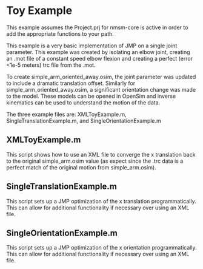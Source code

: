 # Toy Example

This example assumes the Project.prj for nmsm-core is active in order to add the appropriate functions to your path.

This example is a very basic implementation of JMP on a single joint parameter. This example was created by isolating an elbow joint, creating an .mot file of a constant speed elbow flexion and creating a perfect (error <1e-5 meters) trc file from the .mot.

To create simple_arm_oriented_away.osim, the joint parameter was updated to include a dramatic translation offset. Similarly for simple_arm_oriented_away.osim, a significant orientation change was made to the model. These models can be opened in OpenSim and inverse kinematics can be used to understand the motion of the data.

The three example files are: XMLToyExample.m, SingleTranslationExample.m, and SingleOrientationExample.m

## XMLToyExample.m

This script shows how to use an XML file to converge the x translation back to the original simple_arm.osim value (as expect since the .trc data is a perfect match of the original motion from simple_arm.osim).

## SingleTranslationExample.m

This script sets up a JMP optimization of the x translation programmatically. This can allow for additional functionality if necessary over using an XML file.

## SingleOrientationExample.m

This script sets up a JMP optimization of the x orientation programmatically. This can allow for additional functionality if necessary over using an XML file.

